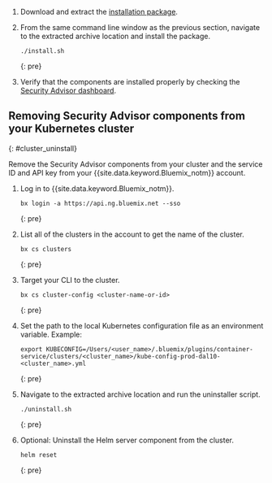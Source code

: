 
1.  Download and extract the [installation package](https://github.com/Bluemix-Docs/security-advisor/blob/staging/installation.tar.gz?raw=true).
2.  From the same command line window as the previous section, navigate to the extracted archive location and install the package.

    ```
    ./install.sh
    ```
    {: pre}

3.  Verify that the components are installed properly by checking the [Security Advisor dashboard](https://console.bluemix.net/security/advisor/#!/dashboard).

## Removing Security Advisor components from your Kubernetes cluster
{: #cluster_uninstall}

Remove the Security Advisor components from your cluster and the service ID and API key from your {{site.data.keyword.Bluemix_notm}} account.

1.  Log in to {{site.data.keyword.Bluemix_notm}}.

    ```
    bx login -a https://api.ng.bluemix.net --sso
    ```
    {: pre}

2.  List all of the clusters in the account to get the name of the cluster.

    ```
    bx cs clusters
    ```
    {: pre}

3.  Target your CLI to the cluster.

    ```
    bx cs cluster-config <cluster-name-or-id>
    ```
    {: pre}

4.  Set the path to the local Kubernetes configuration file as an environment variable. Example:

    ```
    export KUBECONFIG=/Users/<user_name>/.bluemix/plugins/container-service/clusters/<cluster_name>/kube-config-prod-dal10-<cluster_name>.yml
    ```
    {: pre}

5.  Navigate to the extracted archive location and run the uninstaller script.

    ```
    ./uninstall.sh
    ```
    {: pre}

6.  Optional: Uninstall the Helm server component from the cluster.

    ```
    helm reset
    ```
    {: pre}

</staging>
